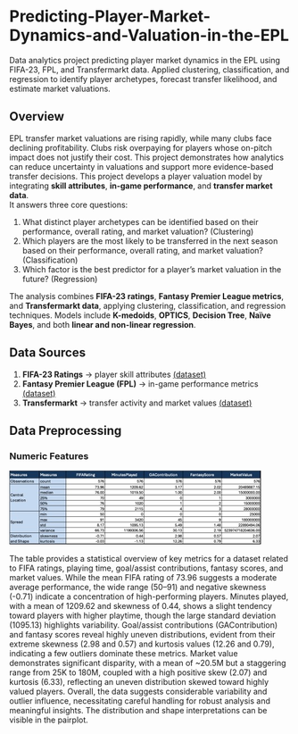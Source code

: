 # Predicting-Player-Market-Dynamics-and-Valuation-in-the-EPL
Data analytics project predicting player market dynamics in the EPL using FIFA-23, FPL, and Transfermarkt data. Applied clustering, classification, and regression to identify player archetypes, forecast transfer likelihood, and estimate market valuations.
## Overview
EPL transfer market valuations are rising rapidly, while many clubs face declining profitability. Clubs risk overpaying for players whose on-pitch impact does not justify their cost. This project demonstrates how analytics can reduce uncertainty in valuations and support more evidence-based transfer decisions. This project develops a player valuation model by integrating **skill attributes**, **in-game performance**, and **transfer market data**.  
It answers three core questions:
1. What distinct player archetypes can be identified based on their performance, overall rating, and market valuation? (Clustering)
2. Which players are the most likely to be transferred in the next season based on their performance, overall rating, and market valuation? (Classification)
3. Which factor is the best predictor for a player’s market valuation in the future? (Regression)

The analysis combines **FIFA-23 ratings**, **Fantasy Premier League metrics**, and **Transfermarkt data**, applying clustering, classification, and regression techniques. Models include **K-medoids**, **OPTICS**, **Decision Tree**, **Naïve Bayes**, and both **linear and non-linear regression**.
## Data Sources
1. **FIFA-23 Ratings** → player skill attributes [(dataset)](https://www.kaggle.com/datasets/sanjeetsinghnaik/fifa-23-players-dataset)
2. **Fantasy Premier League (FPL)** → in-game performance metrics [(dataset)](https://www.kaggle.com/datasets/meraxes10/fantasy-premier-league-dataset-2022-2023)
3. **Transfermarkt** → transfer activity and market values [(dataset)](https://www.kaggle.com/datasets/davidcariboo/player-scores?select=player_valuations.csv)
## Data Preprocessing
### Numeric Features
![Descriptive Statistics](https://github.com/niloy2974/Predicting-Player-Market-Dynamics-and-Valuation-in-the-EPL/blob/main/tables/Descriptive%20stats.jpg)

The table provides a statistical overview of key metrics for a dataset related to FIFA ratings, playing time, goal/assist contributions, fantasy scores, and market values. While the mean FIFA rating of 73.96 suggests a moderate average performance, the wide range (50–91) and negative skewness (-0.71) indicate a concentration of high-performing players. Minutes played, with a mean of 1209.62 and skewness of 0.44, shows a slight tendency toward players with higher playtime, though the large standard deviation (1095.13) highlights variability. Goal/assist contributions (GAContribution) and fantasy scores reveal highly uneven distributions, evident from their extreme skewness (2.98 and 0.57) and kurtosis values (12.26 and 0.79), indicating a few outliers dominate these metrics. Market value demonstrates significant disparity, with a mean of ~20.5M but a staggering range from 25K to 180M, coupled with a high positive skew (2.07) and kurtosis (6.33), reflecting an uneven distribution skewed toward highly valued players. Overall, the data suggests considerable variability and outlier influence, necessitating careful handling for robust analysis and meaningful insights. The distribution and shape interpretations can be visible in the pairplot.
